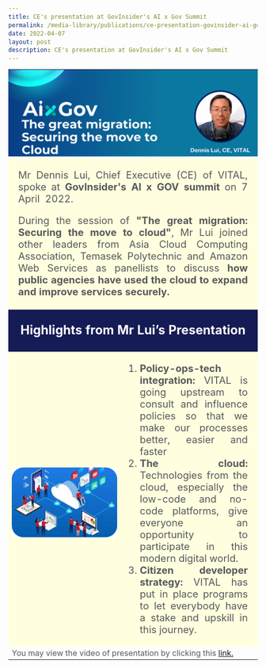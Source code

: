 ```yaml
---
title: CE's presentation at GovInsider's AI x Gov Summit
permalink: /media-library/publications/ce-presentation-govinsider-ai-gov-summit
date: 2022-04-07
layout: post
description: CE's presentation at GovInsider's AI x Gov Summit
---
```

<table style="padding:0px;border:0;">
	<tr>
		<td colspan = "2" width="100%" style="padding:0px;border:0;">
			<img src="/images/Media/AiXGovHeader.png"  /> 
		</td>
	</tr>
	<tr style="background-color:#FFFFE0;">
		<td colspan = "2" style="padding-right: 20px;padding-left: 20px;">
			<p style="font-size:20px;text-align:justify;color:#585858">Mr Dennis Lui, Chief Executive (CE) of VITAL, spoke at <b>GovInsider's AI x GOV summit</b> on 7 April  2022.</p>
			<p style="font-size:20px;text-align:justify;color:#585858">During the session of <b>"The great migration: Securing the move to cloud"</b>, Mr Lui joined other leaders from Asia Cloud Computing Association, Temasek Polytechnic and Amazon Web Services as panellists to discuss <b>how public agencies have used the cloud to expand and improve services securely.</b></p>
		</td>
	</tr>
	<tr style="background-color:#151B54;">
		<td colspan = "2">
			<p style="color:#FFFFFF;text-align:center;font-size:25px"><b>Highlights from Mr Lui’s Presentation</b></p>
		</td>
	</tr>
	<tr style="background-color:#FFFFE0;">
		<td width="45%" style="text-align:center;">
			<br><img src="/images/Media/AiXGovImage1.png" />
		</td>
		<td style="padding-right: 20px;padding-left: 5px;">
			<ol type="1" style="font-size:20px;text-align:justify;color:#585858">
				<li><b>Policy-ops-tech integration:</b> VITAL is going upstream to consult and influence policies so that we make our processes better, easier and faster</li>
				<li><b>The cloud:</b> Technologies from the cloud, especially the low-code and no-code platforms, give everyone an opportunity to participate in this modern digital world.</li>
				<li><b>Citizen developer strategy:</b> VITAL has put in place programs to let everybody have a stake and upskill in this journey.</li>
			</ol>
		</td>
	</tr>
	<tr>
		<td colspan="2">
			<div style="font-size:16px;color:#585858">You may view the video of presentation by clicking this <a href="/media-library/videos/ce-presentation-govinsider-ai-gov-summit">link.</a></div>
		</td>
	</tr>
</table>